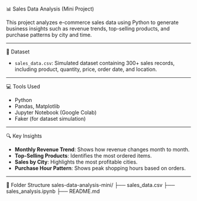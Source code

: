 📊 Sales Data Analysis (Mini Project)

This project analyzes e-commerce sales data using Python to generate business insights such as revenue trends, top-selling products, and purchase patterns by city and time.

---

 📁 Dataset
- `sales_data.csv`: Simulated dataset containing 300+ sales records, including product, quantity, price, order date, and location.

---

 💻 Tools Used
- Python
- Pandas, Matplotlib
- Jupyter Notebook (Google Colab)
- Faker (for dataset simulation)

---

🔍 Key Insights
- **Monthly Revenue Trend**: Shows how revenue changes month to month.
- **Top-Selling Products**: Identifies the most ordered items.
- **Sales by City**: Highlights the most profitable cities.
- **Purchase Hour Pattern**: Shows peak shopping hours based on orders.

---

📂 Folder Structure
sales-data-analysis-mini/
├── sales_data.csv
├── sales_analysis.ipynb
├── README.md

